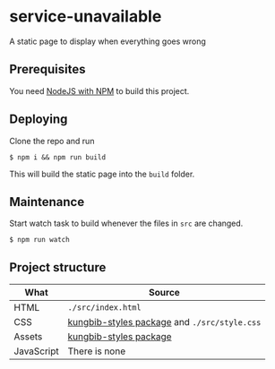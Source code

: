 # service-unavailable
A static page to display when everything goes wrong

## Prerequisites

You need [NodeJS with NPM](https://nodejs.org/) to build this project.

## Deploying

Clone the repo and run

    $ npm i && npm run build

This will build the static page into the ``build`` folder.

## Maintenance

Start watch task to build whenever the files in ``src`` are changed.

    $ npm run watch

## Project structure

| What        | Source           |
| ------------- |-------------|
| HTML      | ``./src/index.html`` |
| CSS      | [kungbib-styles package](https://www.npmjs.com/package/kungbib-styles) and ``./src/style.css``      |
| Assets      | [kungbib-styles package](https://www.npmjs.com/package/kungbib-styles) |
| JavaScript      | There is none      |
